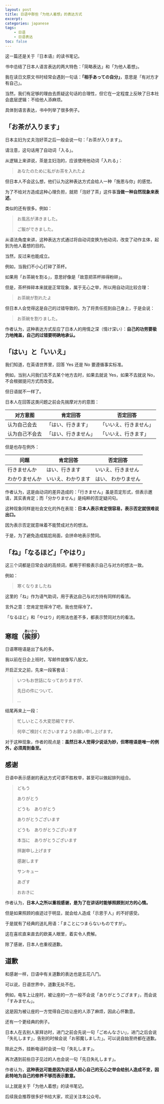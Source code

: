 ```yaml
---
layout: post
title: 日语中那些「为他人着想」的表达方式
excerpt:
categories: japanese
tags:
    - 日语
    - 日语表达
toc: false
---
```



这一篇还是关于『日本语』的读书笔记。

书中总结了日本人语言表达的两大特色：「简略表达」和「为他人着想」。

我在读日文原文书时经常会遇到一句话：**「相手あっての自分」**，意思是「有对方才有自己」。

当然，我们有足够的理由去质疑这句话的合理性，但它在一定程度上反映了日本社会底层逻辑：不给他人添麻烦。

具体到语言表达，书中列举了很多例子。

## 「お茶が入ります」

日本主妇为丈夫泡好茶之后一般会说一句：「お茶が入ります」。

请注意，这句话用了自动词「入る」。

从逻辑上来讲说，茶是主妇泡的，应该使用他动词「入れる」：

> あなたのために私がお茶を入れたよ

但日本人不会这么想，他们认为这种表达方式会给人一种「施恩与你」的感觉。

为了不给对方造成这种心理负担，就把「泡好了茶」这件事**当做一种自然现象来表述**。

类似的还有很多。例如：

> お風呂が沸きました。
>
> ご飯ができました。

从语法角度来讲，这种表达方式通过将自动词变换为他动词，改变了动作主体，起到为他人着想的目的。

当然，反过来也能成立。

例如，当我们不小心打碎了茶杯。

如果用「お茶碗を割る」，意思好像是「故意把茶杯摔得粉碎」。

但是，茶杯摔碎本来就是正常现象，属于无心之举，所以用自动词比较合理：

> お茶碗が割れたよ

但日本人会觉得这是自己的过错导致的，为了将责任揽到自己身上，于是会说：

> お茶碗を割りました。

作者认为，这种表达方式反应了日本人的用情之深（情け深い）：**自己的功劳要极力地掩盖，自己的过错要明确地承认。**

## 「はい」と「いいえ」

我们知道，在英语世界里，回答 Yes 还是 No 要遵循事实标准。

例如，当别人问我们去不去某个地方去时，如果去就说 Yes，如果不去就说 No，不会根据提问方式而改变。

但日语就不一样了。

日本人在回答这类问题之前会先揣摩对方的意图：

对方意图 | 肯定回答 | 否定回答
--- | --- | --- 
认为自己会去 | 「はい、行きます」| 「いいえ、行きません」
认为自己不会去 | 「はい、行きません」|「いいえ、行きます」

但是也存在例外：

问题 | 肯定回答 | 否定回答
--- | --- | ---
行きませんか | はい、行きます | いいえ、行きません
わかりませんか | いいえ、わかります | はい、 わかりません

作者认为，这是由动词的差异造成的：「行きません」虽是否定形式，但表示邀请，其实表肯定；而「分かりません」是纯粹的否定疑问句。

这种现象同样是社会文化的外在表现：**日本人表示肯定很容易，表示否定就很难说出口。**

因为表示否定就意味着不能赞成对方的想法。

于是，为了避免造成尴尬局面，会拼命地表示赞同。

## 「ね」「なるほど」「やはり」

这三个词都是日常会话的高频词，都用于积极表示自己与对方的想法一致。

例如：

> 寒くなりましたね

这里的「ね」作为语气助词，用于表达自己与对方持有同样的看法。

言外之意：您肯定觉得冷了吧，我也觉得冷了。

「なるほど」和「やはり」的用法也差不多，都表示赞同对方的看法。

## 寒暄（<ruby>挨拶<rt>あいさつ</rt></ruby>）

日语寒暄语是出了名的多。

我以前在日企上班时，写邮件就像写八股文。

开启正文之前，先来一段客套话：

> いつもお世話になっておりますが、
>
> 先日の件について、
>
> ...

结尾再来上一段：

> 忙しいところ大変恐縮ですが、
>
> 何卒ご検討くださいますようお願い申し上げます。

对于这种现象，作者的观点是：**虽然日本人觉得少说话为妙，但寒暄语是唯一的例外，必须周到备至。**

## 感谢

日语中表示感谢的表达方式可谓不胜枚举，甚至可以做起排列组合。

> どもう
>
> ありがとう
>
> どうも　ありがとう
>
> ありがとうございます
>
> どうも　ありがとうございます
>
> 本当に　ありがとうございます
>
> 拝謝申し上げます
>
> 感謝します
>
> サンキュー
>
> あざす
>
> おおきに

作者认为，**日本人之所以重视感谢，是为了在讲话时能够照顾到对方的心情。**

但是如果照顾的痕迹过于明显，就会给人造成「示恩于人」的不好感受。

于是就有了经典的送礼用语：「まことにつまらないものですが」。

这在喜欢直来直去的欧美人眼里，着实令人费解。

除了感谢，日本人也重视道歉。

## 道歉

和感谢一样，日语中有关道歉的表达也是五花八门。

可以说，日语世界中，道歉无处不在。

例如，电车上让座时，被让座的一方一般不会说「ありがとうござます」，而会说「すみません」。

这是因为被让座的一方觉得自己给让座的人添了麻烦，因此心怀歉意。

还有一个更经典的例子。

日本人在去别人家拜访时，进门之前会先说一句「ごめんなさい」，进门之后会说「失礼します」，告别的时候会说「お邪魔しました」。可以说自始至终都在道歉。

除此之外，挂断电话时会说一句「失礼します」。

再次遇到前些日子见过的人也会说一句「先日失礼します」。

作者认为，**这种表达可能是因为说话人担心自己的无心之举会给别人造成不变，因此特地为自己的修养不够而表示歉意。**

以上就是关于「为他人着想」的读书笔记。

后续我会推荐很多好书给大家，欢迎关注本公众号。
